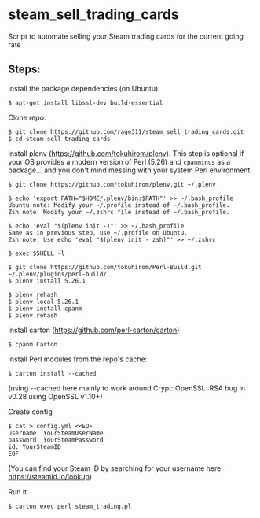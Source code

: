 # steam_sell_trading_cards
Script to automate selling your Steam trading cards for the current going rate

## Steps:

Install the package dependencies (on Ubuntu):

    $ apt-get install libssl-dev build-essential

Clone repo:

    $ git clone https://github.com/rage311/steam_sell_trading_cards.git
    $ cd steam_sell_trading_cards

Install plenv (https://github.com/tokuhirom/plenv).  This step is optional if your OS provides a modern version of Perl (5.26) and `cpanminus` as a package... and you don't mind messing with your system Perl environment.

    $ git clone https://github.com/tokuhirom/plenv.git ~/.plenv

    $ echo 'export PATH="$HOME/.plenv/bin:$PATH"' >> ~/.bash_profile
    Ubuntu note: Modify your ~/.profile instead of ~/.bash_profile.
    Zsh note: Modify your ~/.zshrc file instead of ~/.bash_profile.

    $ echo 'eval "$(plenv init -)"' >> ~/.bash_profile
    Same as in previous step, use ~/.profile on Ubuntu.
    Zsh note: Use echo 'eval "$(plenv init - zsh)"' >> ~/.zshrc

    $ exec $SHELL -l

    $ git clone https://github.com/tokuhirom/Perl-Build.git ~/.plenv/plugins/perl-build/
    $ plenv install 5.26.1

    $ plenv rehash
    $ plenv local 5.26.1
    $ plenv install-cpanm
    $ plenv rehash

Install carton (https://github.com/perl-carton/carton)

    $ cpanm Carton
    
Install Perl modules from the repo's cache:

    $ carton install --cached
(using --cached here mainly to work around Crypt::OpenSSL::RSA bug in v0.28 using OpenSSL v1.10+)

Create config

    $ cat > config.yml <<EOF
    username: YourSteamUserName
    password: YourSteamPassword
    id: YourSteamID
    EOF
(You can find your Steam ID by searching for your username here: https://steamid.io/lookup)

Run it

    $ carton exec perl steam_trading.pl
